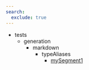 ```yaml
---
search:
  exclude: true
---
```


[//]: # (DO NOT EDIT THIS FILE DIRECTLY. Instead, edit the corresponding stub file and execute `npm run docs:api`.)

- tests
    - generation
        - markdown
            - typeAliases
                - [mySegment1](tests/generation/markdown/typeAliases/mySegment1.md)
